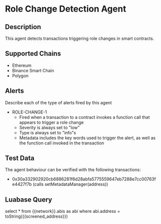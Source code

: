 # Role Change Detection Agent

## Description

This agent detects transactions triggering role changes in smart contracts.

## Supported Chains

- Ethereum
- Binance Smart Chain
- Polygon

## Alerts

Describe each of the type of alerts fired by this agent

- ROLE-CHANGE-1
  - Fired when a transaction to a contract invokes a function call that appears to trigger a role change
  - Severity is always set to "low"
  - Type is always set to "info"s
  - Metadata includes the key words used to trigger the alert, as well as the function call invoked in the transaction

## Test Data

The agent behaviour can be verified with the following transactions:

- 0x30a332902920cb6886281f6d28abfa5775559647eb7288e7cc00763fe4427f7b (calls setMetadataManager(address))

## Luabase Query

select * 
from {{network}}.abis as abi
where abi.address = toString({{screened_address}})

